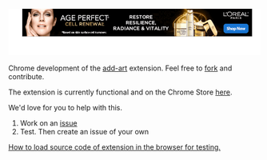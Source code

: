![REPLACED!](images/cover.gif)

Chrome development of the [add-art][2] extension. Feel free to [fork][3] and contribute.

The extension is currently functional and on the Chrome Store [here](https://chrome.google.com/webstore/detail/add-art/jplogjalofjlkendelkacpekloflkfeg). 

We'd love for you to help with this.

1. Work on an [issue](https://github.com/coreytegeler/add-art-chrome/issues)
2. Test. Then create an issue of your own

[How to load source code of extension in the browser for testing.](https://developer.chrome.com/extensions/getstarted#unpacked)

[1]: http://visitsteve.com
[2]: http://github.com/slambert/add-art
[3]: https://github.com/coreytegeler/Add-Art-chrome/fork
